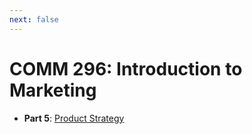 ```yaml
---
next: false
---
```


# COMM 296: Introduction to Marketing

* **Part 5**: [Product Strategy](./05-product-strategy/)